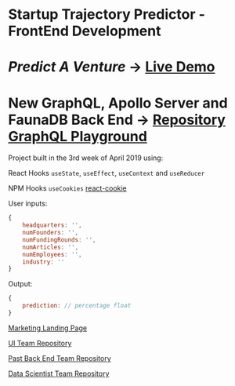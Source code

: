 # Startup Trajectory Predictor - FrontEnd Development

# _Predict A Venture_ -> [Live Demo](https://predict-a-venture.netlify.com/)

# New GraphQL, Apollo Server and FaunaDB Back End -> [Repository](https://github.com/chrisipanaque/graphql-backend-startup-success-predictor) [GraphQL Playground](https://graphql-backend-startup.herokuapp.com/)

Project built in the 3rd week of April 2019 using:

React Hooks `useState`, `useEffect`, `useContext` and `useReducer`

NPM Hooks `useCookies` [react-cookie](https://www.npmjs.com/package/react-cookie)

User inputs:

```js
{
    headquarters: '',
    numFounders: '',
    numFundingRounds: '',
    numArticles: '',
    numEmployees: '',
    industry: ''
}
```

Output:
```js
{
    prediction: // percentage float
}
```

[Marketing Landing Page](https://bw-startup.github.io/User_Interface/)

[UI Team Repository](https://github.com/bw-startup/User_Interface)

[Past Back End Team Repository](https://github.com/bw-startup/Backend)

[Data Scientist Team Repository](https://github.com/bw-startup/Data_Science)
